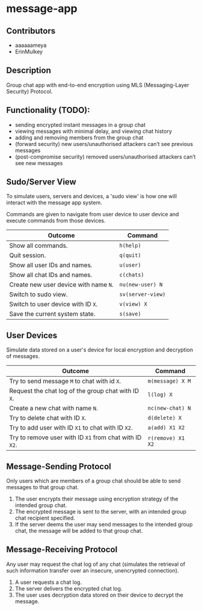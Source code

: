 # message-app

## Contributors
- aaaaaameya
- ErinMulkey

## Description
Group chat app with end-to-end encryption using MLS (Messaging-Layer Security) Protocol.

## Functionality (TODO):
- sending encrypted instant messages in a group chat
- viewing messages with minimal delay, and viewing chat history
- adding and removing members from the group chat
- (forward security) new users/unauthorised attackers can’t see previous messages
- (post-compromise security) removed users/unauthorised attackers can’t see new messages

## Sudo/Server View

To simulate users, servers and devices, a 'sudo view' is how one will interact with the message app system.

Commands are given to navigate from user device to user device and execute commands from those devices.

Outcome|Command
-|-
Show all commands.|`h(help)`
Quit session.|`q(quit)`
Show all user IDs and names.|`u(user)`
Show all chat IDs and names.|`c(chats)`
Create new user device with name `N`.|`nu(new-user) N`
Switch to sudo view.|`sv(server-view)`
Switch to user device with ID `X`.|`v(view) X`
Save the current system state.|`s(save)`

## User Devices

Simulate data stored on a user's device for local encryption and decryption of messages.

Outcome|Command
-|-
Try to send message `M` to chat with id `X`.|`m(message) X M`
Request the chat log of the group chat with ID `X`.|`l(log) X`
Create a new chat with name `N`.|`nc(new-chat) N`
Try to delete chat with ID `X`.|`d(delete) X`
Try to add user with ID `X1` to chat with ID `X2`.|`a(add) X1 X2`
Try to remove user with ID `X1` from chat with ID `X2`.|`r(remove) X1 X2`

## Message-Sending Protocol

Only users which are members of a group chat should be able to send messages to that group chat.
1. The user encrypts their message using encryption strategy of the intended group chat.
2. The encrypted message is sent to the server, with an intended group chat recipient specified.
3. If the server deems the user may send messages to the intended group chat, the message will be added to that group chat.

## Message-Receiving Protocol

Any user may request the chat log of any chat (simulates the retrieval of such information transfer over an insecure, unencrypted connection).
1. A user requests a chat log.
2. The server delivers the encrypted chat log.
3. The user uses decryption data stored on their device to decrypt the message.
